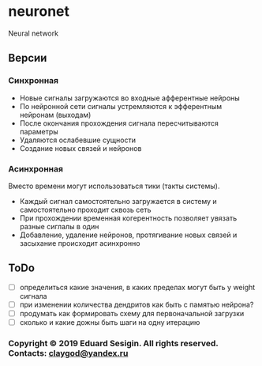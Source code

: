 # neuronet

Neural network


## Версии

### Синхронная

- Новые сигналы загружаются во входные афферентные нейроны
- По нейронной сети сигналы устремляются к эфферентным нейронам (выходам)
- После окончания прохождения сигнала пересчитываются параметры
- Удаляются ослабевшие сущности
- Создание новых связей и нейронов

### Асинхронная

Вместо времени могут использоваться тики (такты системы).

- Каждый сигнал самостоятельно загружается в систему и самостоятельно проходит сквозь сеть
- При прохождении временная когерентность позволяет увязать разные сиглалы в один
- Добавление, удаление нейронов, протягивание новых связей и засыхание происходит асинхронно

## ToDo

- [ ] определиться какие значения, в каких пределах могут быть у weight сигнала
- [ ] при изменении количества дендритов как быть с памятью нейрона?
- [ ] продумать как формировать схему для первоначальной загрузки
- [ ] сколько и какие дожны быть шаги на одну итерацию

### Copyright © 2019 Eduard Sesigin. All rights reserved. Contacts: claygod@yandex.ru
